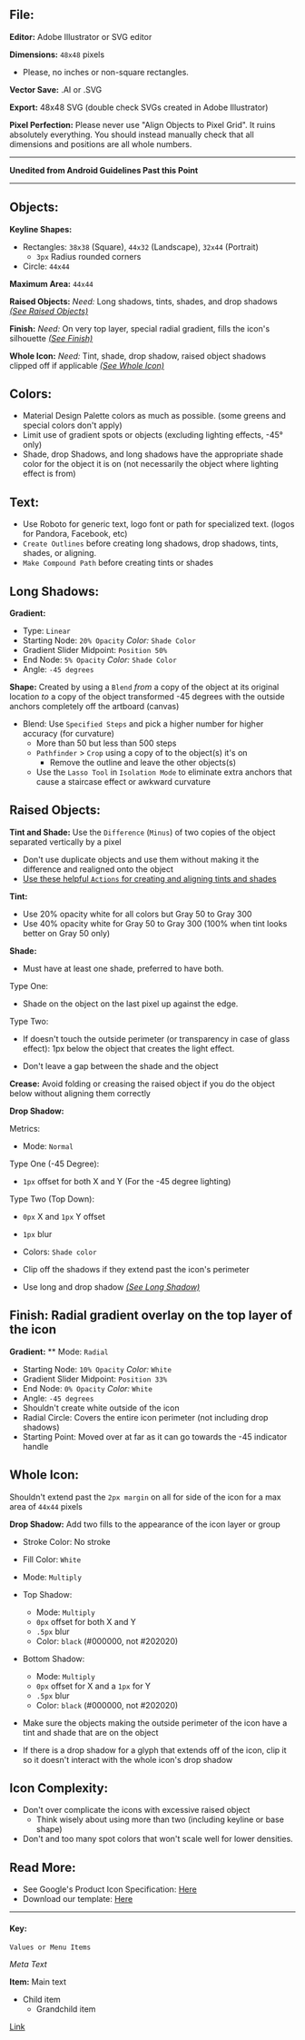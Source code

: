 ## File:
**Editor:** Adobe Illustrator or SVG editor

**Dimensions:** `48x48` pixels
* Please, no inches or non-square rectangles.

**Vector Save:** .AI or .SVG

**Export:** 48x48 SVG (double check SVGs created in Adobe Illustrator)

**Pixel Perfection:** Please never use "Align Objects to Pixel Grid". It ruins absolutely everything. You should instead manually check that all dimensions and positions are all whole numbers.

***
**Unedited from Android Guidelines Past this Point**
***

## Objects:
**Keyline Shapes:**
* Rectangles: `38x38` (Square), `44x32` (Landscape), `32x44` (Portrait)
  * `3px` Radius rounded corners
* Circle: `44x44`

**Maximum Area:** `44x44`

**Raised Objects:** *Need:* Long shadows, tints, shades, and drop shadows [*(See Raised Objects)*](#raised-objects)

**Finish:** *Need:* On very top layer, special radial gradient, fills the icon's silhouette [*(See Finish)*](#finish)

**Whole Icon:** *Need:* Tint, shade, drop shadow, raised object shadows clipped off if applicable [*(See Whole Icon)*](#whole-icon)

## Colors:
* Material Design Palette colors as much as possible. (some greens and special colors don't apply)
* Limit use of gradient spots or objects (excluding lighting effects, -45° only)
* Shade, drop Shadows, and long shadows have the appropriate shade color for the object it is on (not necessarily the object where lighting effect is from)

## Text:
* Use Roboto for generic text, logo font or path for specialized text. (logos for Pandora, Facebook, etc)
* `Create Outlines` before creating long shadows, drop shadows, tints, shades, or aligning.
* `Make Compound Path` before creating tints or shades

## Long Shadows:
**Gradient:** 
* Type: `Linear`
* Starting Node: `20% Opacity` *Color:* `Shade Color`
* Gradient Slider Midpoint: `Position 50%`
* End Node: `5% Opacity` *Color:* `Shade Color`
* Angle: `-45 degrees`

**Shape:** Created by using a `Blend` *from* a copy of the object at its original location *to* a copy of the object transformed -45 degrees with the outside anchors completely off the artboard (canvas)
* Blend: Use `Specified Steps` and pick a higher number for higher accuracy (for curvature)
  * More than 50 but less than 500 steps
  * `Pathfinder` > `Crop` using a copy of to the object(s) it's on
    * Remove the outline and leave the other objects(s)
  * Use the `Lasso Tool` in `Isolation Mode` to eliminate extra anchors that cause a staircase effect or awkward curvature

## Raised Objects:
**Tint and Shade:** Use the `Difference` (`Minus`) of two copies of the object separated vertically by a pixel
* Don't use duplicate objects and use them without making it the difference and realigned onto the object
* [Use these helpful `Actions` for creating and aligning tints and shades](https://goo.gl/pguAcr)

**Tint:**
* Use 20% opacity white for all colors but Gray 50 to Gray 300
* Use 40% opacity white for Gray 50 to Gray 300 (100% when tint looks better on Gray 50 only)

**Shade:** 
* Must have at least one shade, preferred to have both.

Type One:
* Shade on the object on the last pixel up against the edge.

Type Two:
* If doesn't touch the outside perimeter (or transparency in case of glass effect): 1px below the object that creates the light effect.

* Don't leave a gap between the shade and the object

**Crease:** Avoid folding or creasing the raised object if you do the object below without aligning them correctly

**Drop Shadow:**

Metrics:
* Mode: `Normal`

Type One (-45 Degree):
* `1px` offset for both X and Y (For the -45 degree lighting)

Type Two (Top Down):
* `0px` X and `1px` Y offset
* `1px` blur
* Colors: `Shade color`

* Clip off the shadows if they extend past the icon's perimeter
* Use long and drop shadow [*(See Long Shadow)*](#long-shadow)

## Finish: Radial gradient overlay on the top layer of the icon
**Gradient:**
** Mode: `Radial`
* Starting Node: `10% Opacity` *Color:* `White`
* Gradient Slider Midpoint: `Position 33%`
* End Node: `0% Opacity` *Color:* `White`
* Angle: `-45 degrees`
* Shouldn't create white outside of the icon 
* Radial Circle: Covers the entire icon perimeter (not including drop shadows)
* Starting Point: Moved over at far as it can go towards the -45 indicator handle

## Whole Icon:
Shouldn't extend past the `2px margin` on all for side of the icon for a max area of `44x44` pixels

**Drop Shadow:** Add two fills to the appearance of the icon layer or group
* Stroke Color: No stroke
* Fill Color: `White`
* Mode: `Multiply`
* Top Shadow:
  * Mode: `Multiply`
  * `0px` offset for both X and Y
  * `.5px` blur
  * Color: `black` (#000000, not #202020)
* Bottom Shadow:
  * Mode: `Multiply`
  * `0px` offset for X and a `1px` for Y
  * `.5px` blur
  * Color: `black` (#000000, not #202020)

* Make sure the objects making the outside perimeter of the icon have a tint and shade that are on the object
* If there is a drop shadow for a glyph that extends off of the icon, clip it so it doesn't interact with the whole icon's drop shadow

## Icon Complexity:
* Don't over complicate the icons with excessive raised object
  * Think wisely about using more than two (including keyline or base shape)
* Don't and too many spot colors that won't scale well for lower densities.

## Read More:
* See Google's Product Icon Specification: [Here](https://www.google.com/design/spec/style/icons.html#icons-product-icons)
* Download our template: [Here](https://github.com/materialos/Icon-Submission/blob/master/Daniel%20Hickman/Template/product-icon-template.ai?raw=true)


***

#### Key:
`Values or Menu Items`

*Meta Text*

**Item:** Main text
* Child item
  * Grandchild item

[Link](#)